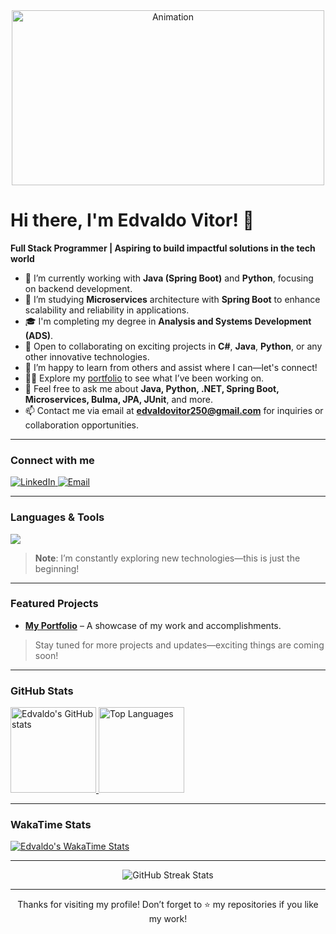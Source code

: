 <div align="center">
  <a href="https://edvaldovitor250.github.io/portifolio-main/">
    <img src="https://github.com/user-attachments/assets/5d1a3406-3eec-4b64-b251-5c7d4846d44a" alt="Animation" width="500" height="280">
  </a>
</div>

# Hi there, I'm Edvaldo Vitor! 👋
**Full Stack Programmer | Aspiring to build impactful solutions in the tech world**

- 🔭 I’m currently working with **Java (Spring Boot)** and **Python**, focusing on backend development.  
- 🌱 I’m studying **Microservices** architecture with **Spring Boot** to enhance scalability and reliability in applications.  
- 🎓 I'm completing my degree in **Analysis and Systems Development (ADS)**.  
- 👯 Open to collaborating on exciting projects in **C#**, **Java**, **Python**, or any other innovative technologies.  
- 🤝 I’m happy to learn from others and assist where I can—let's connect!  
- 👨‍💻 Explore my [portfolio](https://edvaldovitor250.github.io/portifolio-main/) to see what I’ve been working on.  
- 💬 Feel free to ask me about **Java, Python, .NET, Spring Boot, Microservices, Bulma, JPA, JUnit**, and more.  
- 📫 Contact me via email at **edvaldovitor250@gmail.com** for inquiries or collaboration opportunities.  

---

### Connect with me
<!-- Botões para LinkedIn e Email -->
<div>
  <!-- Botão para LinkedIn -->
  <a href="https://www.linkedin.com/in/edvaldo-vitor/" target="_blank">
    <img src="https://img.shields.io/badge/-LinkedIn-0A66C2?logo=linkedin&logoColor=white&style=for-the-badge" alt="LinkedIn">
  </a>

  <!-- Botão para Email -->
  <a href="mailto:edvaldovitor250@gmail.com" target="_blank">
    <img src="https://img.shields.io/badge/-Email-D14836?logo=gmail&logoColor=white&style=for-the-badge" alt="Email">
  </a>
</div>

---

### Languages & Tools
<div>
  <img src="https://skillicons.dev/icons?i=cs,dotnet,java,spring,python,js,ts,html,css,tailwind,docker,nodejs,git,mongodb,postgres,react,angular" />
</div>

> **Note**: I’m constantly exploring new technologies—this is just the beginning!

---

### Featured Projects

- **[My Portfolio](https://edvaldovitor250.github.io/portifolio-main/)** – A showcase of my work and accomplishments.

> Stay tuned for more projects and updates—exciting things are coming soon!

---

### GitHub Stats
<a href="https://github.com/edvaldovitor250">
  <img height="137px" src="https://github-readme-stats.vercel.app/api?username=edvaldovitor250&hide_title=true&hide_border=true&show_icons=true&include_all_commits=true&count_private=true&line_height=21&text_color=000&icon_color=000&bg_color=0,ea6161,ffc64d,fffc4d,52fa5a&theme=graywhite" alt="Edvaldo's GitHub stats"/>
  <img height="137px" src="https://github-readme-stats.vercel.app/api/top-langs/?username=edvaldovitor250&hide=html&hide_title=true&hide_border=true&layout=compact&langs_count=6&exclude_repo=comp426,Redventures-Movie-Quotes&text_color=000&icon_color=fff&bg_color=0,52fa5a,4dfcff,c64dff&theme=graywhite" alt="Top Languages"/>
</a>

---

### WakaTime Stats
[![Edvaldo's WakaTime Stats](https://github-readme-stats.vercel.app/api/wakatime?username=edvaldovitor&layout=compact)](https://wakatime.com/@edvaldovitor)

---

<p align="center">
  <img src="https://github-readme-streak-stats.herokuapp.com?user=edvaldovitor250&theme=graywhite&hide_border=true" alt="GitHub Streak Stats"/>
</p>

---

<p align="center">
  Thanks for visiting my profile! Don’t forget to ⭐ my repositories if you like my work!
</p>
